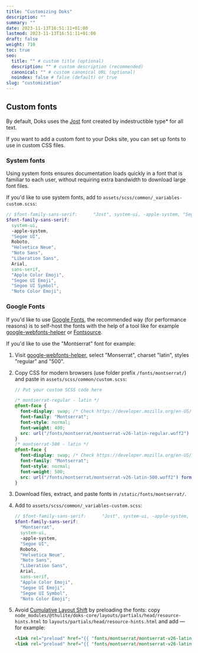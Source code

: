 ```yaml
---
title: "Customizing Doks"
description: ""
summary: ""
date: 2023-11-13T16:51:11+01:00
lastmod: 2023-11-13T16:51:11+01:00
draft: false
weight: 710
toc: true
seo:
  title: "" # custom title (optional)
  description: "" # custom description (recommended)
  canonical: "" # custom canonical URL (optional)
  noindex: false # false (default) or true
slug: "customization"
---
```


## Custom fonts

By default, Doks uses the [Jost](https://indestructibletype.com/Jost.html) font created by indestructible type\* for all text.

If you want to add a custom font to your Doks site, you can set up fonts to use in custom CSS files.

### System fonts

Using system fonts ensures documentation loads quickly in a font that is familiar to each user, without requiring extra bandwidth to download large font files.

If you'd like to use system fonts, add to `assets/scss/common/_variables-custom.scss`:

```scss {title="_variables-custom.scss"}
// $font-family-sans-serif:      "Jost", system-ui, -apple-system, "Segoe UI", Roboto, "Helvetica Neue", "Noto Sans", "Liberation Sans", Arial, sans-serif, "Apple Color Emoji", "Segoe UI Emoji", "Segoe UI Symbol", "Noto Color Emoji";
$font-family-sans-serif:
  system-ui,
  -apple-system,
  "Segoe UI",
  Roboto,
  "Helvetica Neue",
  "Noto Sans",
  "Liberation Sans",
  Arial,
  sans-serif,
  "Apple Color Emoji",
  "Segoe UI Emoji",
  "Segoe UI Symbol",
  "Noto Color Emoji";
```

### Google Fonts

If you'd like to use [Google Fonts](https://fonts.google.com/), the recommended way (for performance reasons) is to self-host the fonts with the help of a tool like for example [google-webfonts-helper](https://gwfh.mranftl.com/fonts) or [Fontsource](https://fontsource.org/).

If you'd like to use the "Montserrat" font for example:

1. Visit [google-webfonts-helper](https://gwfh.mranftl.com/fonts), select "Monserrat", charset "latin", styles "regular" and "500".

2. Copy CSS for modern browsers (use folder prefix `/fonts/montserrat/`) and paste in `assets/scss/common/custom.scss`:

   ```scss {title="custom.scss"}
   // Put your custom SCSS code here

   /* montserrat-regular - latin */
   @font-face {
     font-display: swap; /* Check https://developer.mozilla.org/en-US/docs/Web/CSS/@font-face/font-display for other options. */
     font-family: "Montserrat";
     font-style: normal;
     font-weight: 400;
     src: url("/fonts/montserrat/montserrat-v26-latin-regular.woff2") format("woff2"); /* Chrome 36+, Opera 23+, Firefox 39+, Safari 12+, iOS 10+ */
   }
   /* montserrat-500 - latin */
   @font-face {
     font-display: swap; /* Check https://developer.mozilla.org/en-US/docs/Web/CSS/@font-face/font-display for other options. */
     font-family: "Montserrat";
     font-style: normal;
     font-weight: 500;
     src: url("/fonts/montserrat/montserrat-v26-latin-500.woff2") format("woff2"); /* Chrome 36+, Opera 23+, Firefox 39+, Safari 12+, iOS 10+ */
   }
   ```

3. Download files, extract, and paste fonts in `/static/fonts/montserrat/`.

4. Add to `assets/scss/common/_variables-custom.scss`:

   ```scss {title="_variables-custom.scss"}
   // $font-family-sans-serif:      "Jost", system-ui, -apple-system, "Segoe UI", Roboto, "Helvetica Neue", "Noto Sans", "Liberation Sans", Arial, sans-serif, "Apple Color Emoji", "Segoe UI Emoji", "Segoe UI Symbol", "Noto Color Emoji";
   $font-family-sans-serif:
     "Montserrat",
     system-ui,
     -apple-system,
     "Segoe UI",
     Roboto,
     "Helvetica Neue",
     "Noto Sans",
     "Liberation Sans",
     Arial,
     sans-serif,
     "Apple Color Emoji",
     "Segoe UI Emoji",
     "Segoe UI Symbol",
     "Noto Color Emoji";
   ```

5. Avoid [Cumulative Layout Shift](https://web.dev/articles/cls) by preloading the fonts: copy `node_modules/@thulite/doks-core/layouts/partials/head/resource-hints.html` to `layouts/partials/head/resource-hints.html` and add — for example:

   ```html {title="resource-hints.html"}
   <link rel="preload" href="{{ "fonts/montserrat/montserrat-v26-latin-regular.woff2" | absURL }}" as="font" type="font/woff2" crossorigin>
   <link rel="preload" href="{{ "fonts/montserrat/montserrat-v26-latin-500.woff2" | absURL }}" as="font" type="font/woff2" crossorigin>
   ```
